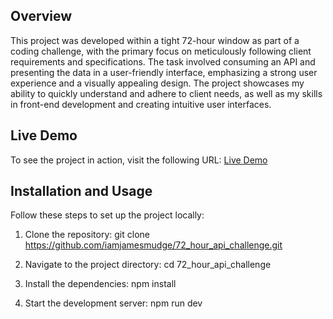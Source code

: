 ## Overview

This project was developed within a tight 72-hour window as part of a coding challenge, with the primary focus on meticulously following client requirements and specifications. The task involved consuming an API and presenting the data in a user-friendly interface, emphasizing a strong user experience and a visually appealing design. The project showcases my ability to quickly understand and adhere to client needs, as well as my skills in front-end development and creating intuitive user interfaces.

## Live Demo

To see the project in action, visit the following URL: [Live Demo](https://clubwealthassessment.firebaseapp.com/?_gl=1*svgqrh*_ga*NjQ3NzU1NTAyLjE2ODgxNDc3NzI.*_ga_CW55HF8NVT*MTY5ODk0Nzg2MS4xNzUuMS4xNjk4OTQ3ODcwLjUxLjAuMA..)

## Installation and Usage

Follow these steps to set up the project locally:

1. Clone the repository:
git clone https://github.com/iamjamesmudge/72_hour_api_challenge.git

2. Navigate to the project directory:
cd 72_hour_api_challenge

3. Install the dependencies:
npm install

4. Start the development server:
npm run dev
